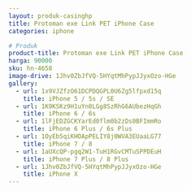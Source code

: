 ```yaml
---
layout: produk-casinghp
title: Protoman exe Link PET iPhone Case
categories: iphone

# Produk
product-title: Protoman exe Link PET iPhone Case
harga: 90000
sku: hn-4658
image-drive: 1Jhv0ZbJfVQ-5HYqtMhPypJJyxOzo-HGe
gallery:
  - url: 1x9VJZfzO61DCPDQGPL0U6Zg5lfpxd15q
    title: iPhone 5 / 5s / SE
  - url: 1K9KSKz9H1uYn0LGg8SzRhG6AUbezHqGh
    title: iPhone 6 / 6s
  - url: 1lFjEDZGCKYarEd0flm0b2zDs0BFImmRo
    title: iPhone 6 Plus / 6s Plus
  - url: 1OyEb5qiKHOApPELIY8j0WVA3EUaaLG77
    title: iPhone 7 / 8
  - url: 1aUXcQP-pgq2W1-TuH1RGvCMTuSPPDEuH
    title: iPhone 7 Plus / 8 Plus
  - url: 1Jhv0ZbJfVQ-5HYqtMhPypJJyxOzo-HGe
    title: iPhone X
---
```

